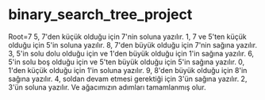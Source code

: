 # binary_search_tree_project

Root=7
5, 7'den küçük olduğu için 7'nin soluna yazılır. 
1, 7 ve 5'ten küçük olduğu için 5'in soluna yazılır.
8, 7'den büyük olduğu için 7'nin sağına yazılır.
3, 5'in solu dolu olduğu için ve 1'den büyük olduğu için 1'in sağına yazılır.
6, 5'in solu boş olduğu için ve 5'ten büyük olduğu için 5'in sağına yazılır.
0, 1'den küçük olduğu için 1'in soluna yazılır.
9, 8'den büyük olduğu için 8'in sağına yazılır.
4, soldan devam etmesi gerektiği için 3'ün sağına yazılır.
2, 3'ün soluna yazılır. Ve ağacımızın adımları tamamlanmış olur.






